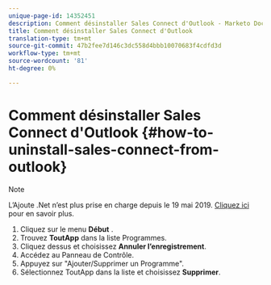 ```yaml
---
unique-page-id: 14352451
description: Comment désinstaller Sales Connect d'Outlook - Marketo Docs - Documentation du produit
title: Comment désinstaller Sales Connect d'Outlook
translation-type: tm+mt
source-git-commit: 47b2fee7d146c3dc558d4bbb10070683f4cdfd3d
workflow-type: tm+mt
source-wordcount: '81'
ht-degree: 0%

---
```



# Comment désinstaller Sales Connect d&#39;Outlook {#how-to-uninstall-sales-connect-from-outlook}

>[!NOTE]
>
>L’Ajoute .Net n’est plus prise en charge depuis le 19 mai 2019. [Cliquez ici](http://nation.marketo.com/docs/DOC-7028-end-of-life-outlook-net-add-in-for-toutappmarketo-sales-connect) pour en savoir plus.

1. Cliquez sur le menu **Début** .
1. Trouvez **ToutApp** dans la liste Programmes.
1. Cliquez dessus et choisissez **Annuler l’enregistrement**.
1. Accédez au Panneau de Contrôle.
1. Appuyez sur &quot;Ajouter/Supprimer un Programme&quot;.
1. Sélectionnez ToutApp dans la liste et choisissez **Supprimer**.

